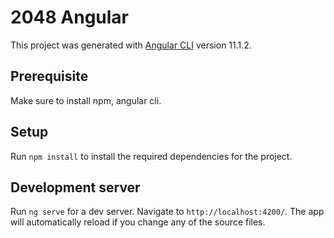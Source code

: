 # 2048 Angular

This project was generated with [Angular CLI](https://github.com/angular/angular-cli) version 11.1.2.

## Prerequisite
Make sure to install npm, angular cli.

## Setup
Run `npm install` to install the required dependencies for the project.

## Development server

Run `ng serve` for a dev server. Navigate to `http://localhost:4200/`. The app will automatically reload if you change any of the source files.
